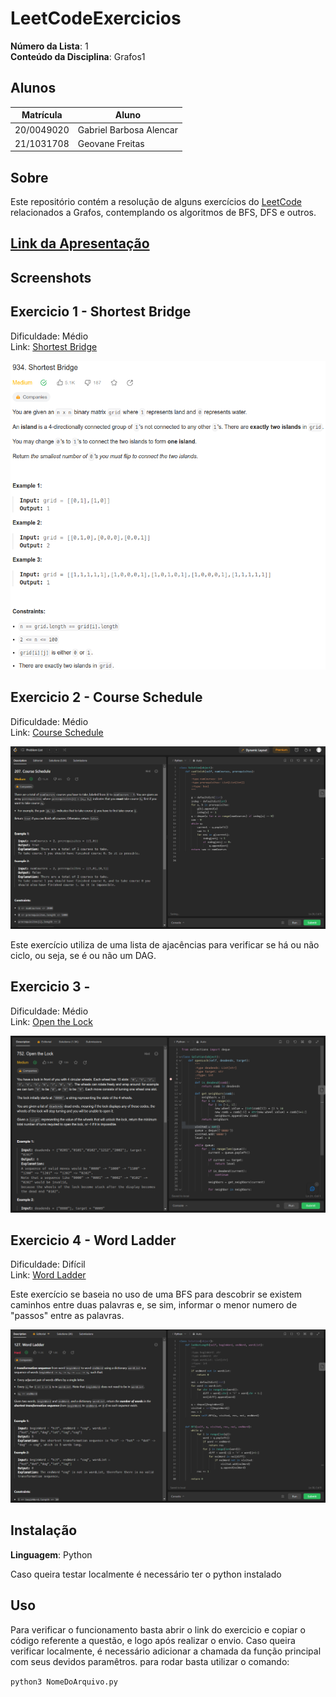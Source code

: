 # LeetCodeExercicios

**Número da Lista**: 1<br>
**Conteúdo da Disciplina**: Grafos1<br>

## Alunos
|Matrícula | Aluno |
| -- | -- |
| 20/0049020  |  Gabriel Barbosa Alencar |
| 21/1031708  |  Geovane Freitas |

## Sobre 
Este repositório contém a resolução de alguns exercícios do [LeetCode](https://leetcode.com/) relacionados a Grafos, contemplando os algoritmos de BFS, DFS e outros.

## [Link da Apresentação]()

## Screenshots

## Exercicio 1 - Shortest Bridge

Dificuldade: Médio <br>
Link: [Shortest Bridge](https://leetcode.com/problems/shortest-bridge/)

![](assets/img/exec1.png)

## Exercicio 2 - Course Schedule
Dificuldade: Médio <br>
Link: [Course Schedule](https://leetcode.com/problems/course-schedule/)

![](assets/img/exec2.png)

Este exercício utiliza de uma lista de ajacências para verificar se há ou não ciclo, ou seja, se é ou não um DAG. 

## Exercicio 3 - 
Dificuldade: Médio <br>
Link: [Open the Lock](https://leetcode.com/problems/open-the-lock/)

![](assets/img/exec3.png)

## Exercicio 4 - Word Ladder
Dificuldade: Difícil <br>
Link: [Word Ladder](https://leetcode.com/problems/word-ladder/)

Este exercício se baseia no uso de uma BFS para descobrir se existem caminhos entre duas palavras e, se sim, informar o menor numero de "passos" entre as palavras.

![](assets/img/exec4.png)

## Instalação 
**Linguagem**: Python<br>

Caso queira testar localmente é necessário ter o python instalado
## Uso 
Para verificar o funcionamento basta abrir o link do exercicio e copiar o código referente a questão, e logo após realizar o envio. Caso queira verificar localmente, é necessário adicionar a chamada da função principal com seus devidos paramêtros. para rodar basta utilizar o comando:

`python3 NomeDoArquivo.py`
